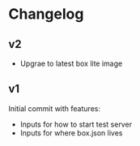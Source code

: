 # Changelog

## v2

* Upgrae to latest box lite image

## v1

Initial commit with features:

* Inputs for how to start test server
* Inputs for where box.json lives

